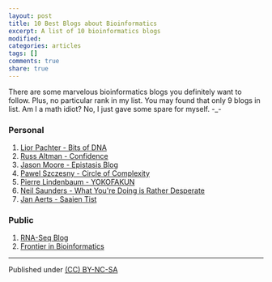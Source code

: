 ```yaml
---
layout: post
title: 10 Best Blogs about Bioinformatics
excerpt: A list of 10 bioinformatics blogs
modified:
categories: articles
tags: []
comments: true
share: true
---
```


There are some marvelous bioinformatics blogs you definitely want to follow. Plus, no particular rank in my list. You may found that only 9 blogs in list. Am I a math idiot? No, I just gave some spare for myself. -_-

### Personal
1. [Lior Pachter - Bits of DNA](https://liorpachter.wordpress.com/)
2. [Russ Altman - Confidence](https://rbaltman.wordpress.com/)
3. [Jason Moore - Epistasis Blog](http://www.epistasisblog.org/)
4. [Pawel Szczesny - Circle of Complexity](http://www.pawelszczesny.org/)
5. [Pierre Lindenbaum - YOKOFAKUN](http://plindenbaum.blogspot.jp/)
6. [Neil Saunders - What You're Doing is Rather Desperate](https://nsaunders.wordpress.com/)
7. [Jan Aerts - Saaien Tist](http://saaientist.blogspot.jp/)

### Public
1. [RNA-Seq Blog](http://www.rna-seqblog.com/)
2. [Frontier in Bioinformatics](http://www.homolog.us/blogs/)



---
Published under <a rel="license" href="http://creativecommons.org/licenses/by-nc-sa/3.0/">(CC) BY-NC-SA </a>
